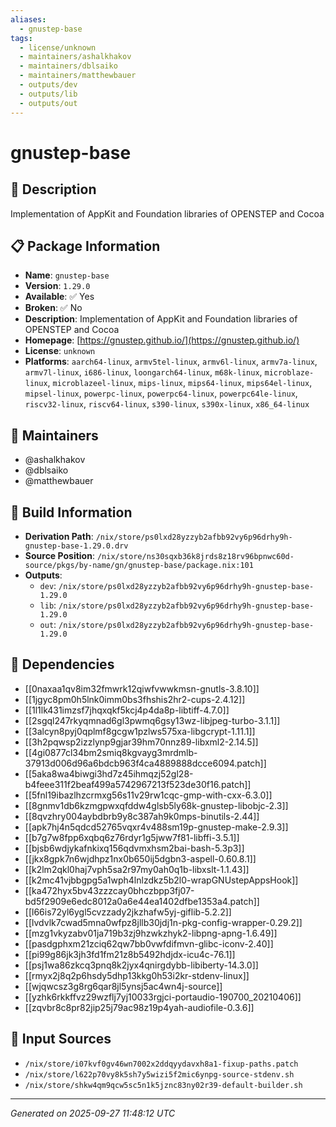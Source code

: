 ```yaml
---
aliases:
  - gnustep-base
tags:
  - license/unknown
  - maintainers/ashalkhakov
  - maintainers/dblsaiko
  - maintainers/matthewbauer
  - outputs/dev
  - outputs/lib
  - outputs/out
---
```


# gnustep-base

## 📝 Description

Implementation of AppKit and Foundation libraries of OPENSTEP and Cocoa

## 📋 Package Information

- **Name**: `gnustep-base`
- **Version**: `1.29.0`
- **Available**: ✅ Yes
- **Broken**: ✅ No
- **Description**: Implementation of AppKit and Foundation libraries of OPENSTEP and Cocoa
- **Homepage**: [https://gnustep.github.io/](https://gnustep.github.io/)
- **License**: `unknown`
- **Platforms**: `aarch64-linux`, `armv5tel-linux`, `armv6l-linux`, `armv7a-linux`, `armv7l-linux`, `i686-linux`, `loongarch64-linux`, `m68k-linux`, `microblaze-linux`, `microblazeel-linux`, `mips-linux`, `mips64-linux`, `mips64el-linux`, `mipsel-linux`, `powerpc-linux`, `powerpc64-linux`, `powerpc64le-linux`, `riscv32-linux`, `riscv64-linux`, `s390-linux`, `s390x-linux`, `x86_64-linux`
## 👥 Maintainers

- @ashalkhakov
- @dblsaiko
- @matthewbauer


## 🔧 Build Information

- **Derivation Path**: `/nix/store/ps0lxd28yzzyb2afbb92vy6p96drhy9h-gnustep-base-1.29.0.drv`
- **Source Position**: `/nix/store/ns30sqxb36k8jrds8z18rv96bpnwc60d-source/pkgs/by-name/gn/gnustep-base/package.nix:101`
- **Outputs**:
  - `dev`:  `/nix/store/ps0lxd28yzzyb2afbb92vy6p96drhy9h-gnustep-base-1.29.0`
  - `lib`:  `/nix/store/ps0lxd28yzzyb2afbb92vy6p96drhy9h-gnustep-base-1.29.0`
  - `out`:  `/nix/store/ps0lxd28yzzyb2afbb92vy6p96drhy9h-gnustep-base-1.29.0`

## 🔗 Dependencies

- [[0naxaa1qv8im32fmwrk12qiwfvwwkmsn-gnutls-3.8.10]]
- [[1jgyc8pm0h5lnk0imm0bs3fhshis2hr2-cups-2.4.12]]
- [[1l1lk431imzsf7jhqxqkf5kcj4p4da8p-libtiff-4.7.0]]
- [[2sgql247rkyqmnad6gl3pwmq6gsy13wz-libjpeg-turbo-3.1.1]]
- [[3alcyn8pyj0qplmf8gcgw1pzlws575xa-libgcrypt-1.11.1]]
- [[3h2pqwsp2izzlynp9gjar39hm70nnz89-libxml2-2.14.5]]
- [[4gi0877cl34bm2smiq8kgvayg3mrdmlb-37913d006d96a6bdcb963f4ca4889888dcce6094.patch]]
- [[5aka8wa4biwgi3hd7z45ihmqzj52gl28-b4feee311f2beaf499a5742967213f523de30f16.patch]]
- [[5fnl19ibazlhzcrmxg56s11v29rw1cqc-gmp-with-cxx-6.3.0]]
- [[8gnmv1db6kzmgpwxqfddw4glsb5ly68k-gnustep-libobjc-2.3]]
- [[8qvzhry004aybdbrb9y8c387ah9k0mps-binutils-2.44]]
- [[apk7hj4n5qdcd52765vqxr4v488sm19p-gnustep-make-2.9.3]]
- [[b7g7w8fpp6xqbq6z76rdyr1g5jww7f81-libffi-3.5.1]]
- [[bjsb6wdjykafnkixq156qdvmxhsm2bai-bash-5.3p3]]
- [[jkx8gpk7n6wjdhpz1nx0b650ij5dgbn3-aspell-0.60.8.1]]
- [[k2lm2qkl0haj7vph5sa2r97my0ah0q1b-libxslt-1.1.43]]
- [[k2mc41vjbbgpg5a1wph4lnlzdkz5b2l0-wrapGNUstepAppsHook]]
- [[ka472hyx5bv43zzzcay0bhczbpp3fj07-bd5f2909e6edc8012a0a6e44ea1402dfbe1353a4.patch]]
- [[l66is72yl6ygl5cvzzady2jkzhafw5yj-giflib-5.2.2]]
- [[lvdvlk7cwad5mna0wfpz8jllb30jdj1n-pkg-config-wrapper-0.29.2]]
- [[mzg1vkyzabv01ja719b3zj9hzwkzhyk2-libpng-apng-1.6.49]]
- [[pasdgphxm21zciq62qw7bb0vwfdifmvn-glibc-iconv-2.40]]
- [[pi99g86jk3jh3fd1fm21z8b5492hdjdx-icu4c-76.1]]
- [[psj1wa86zkcq3pnq8k2jyx4qnirgdybb-libiberty-14.3.0]]
- [[rmyx2j8q2p6hsdy5dhp13kkg0h53i2kr-stdenv-linux]]
- [[wjqwcsz3g8rg6qar8jl5ynsj5ac4wn4j-source]]
- [[yzhk6rkkffvz29wzflj7yj10033rgjci-portaudio-190700_20210406]]
- [[zqvbr8c8pr82jip25j79ac98z19p4yah-audiofile-0.3.6]]

## 📁 Input Sources

- `/nix/store/i07kvf0gv46wn7002x2ddqyydavxh8a1-fixup-paths.patch`
- `/nix/store/l622p70vy8k5sh7y5wizi5f2mic6ynpg-source-stdenv.sh`
- `/nix/store/shkw4qm9qcw5sc5n1k5jznc83ny02r39-default-builder.sh`

---
*Generated on 2025-09-27 11:48:12 UTC*

